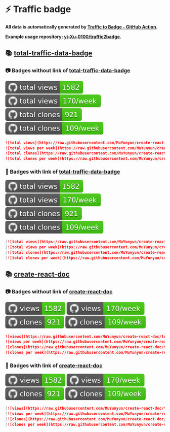 # ⚡️ Traffic badge

**All data is automatically generated by [Traffic to Badge - GitHub Action](https://github.com/marketplace/actions/traffic-to-badge).**

**Example usage repository: [yi-Xu-0100/traffic2badge](https://github.com/yi-Xu-0100/traffic2badge).**

## 📚 [total-traffic-data-badge](https://github.com/MuYunyun/create-react-doc/tree/traffic#readme)

### 📷 Badges without link of [total-traffic-data-badge](https://github.com/MuYunyun/create-react-doc/tree/traffic#readme)

![total views](https://raw.githubusercontent.com/MuYunyun/create-react-doc/traffic/total_views.svg)
![total views per week](https://raw.githubusercontent.com/MuYunyun/create-react-doc/traffic/total_views_per_week.svg)
![total clones](https://raw.githubusercontent.com/MuYunyun/create-react-doc/traffic/total_clones.svg)
![total clones per week](https://raw.githubusercontent.com/MuYunyun/create-react-doc/traffic/total_clones_per_week.svg)

```markdown
![total views](https://raw.githubusercontent.com/MuYunyun/create-react-doc/traffic/total_views.svg)
![total views per week](https://raw.githubusercontent.com/MuYunyun/create-react-doc/traffic/total_views_per_week.svg)
![total clones](https://raw.githubusercontent.com/MuYunyun/create-react-doc/traffic/total_clones.svg)
![total clones per week](https://raw.githubusercontent.com/MuYunyun/create-react-doc/traffic/total_clones_per_week.svg)
```

### 🔗 Badges with link of [total-traffic-data-badge](https://github.com/MuYunyun/create-react-doc/tree/traffic#readme)

[![total views](https://raw.githubusercontent.com/MuYunyun/create-react-doc/traffic/total_views.svg)](https://github.com/MuYunyun/create-react-doc/tree/traffic#-total-traffic-data-badge)
[![total views per week](https://raw.githubusercontent.com/MuYunyun/create-react-doc/traffic/total_views_per_week.svg)](https://github.com/MuYunyun/create-react-doc/tree/traffic#-total-traffic-data-badge)
[![total clones](https://raw.githubusercontent.com/MuYunyun/create-react-doc/traffic/total_clones.svg)](https://github.com/MuYunyun/create-react-doc/tree/traffic#-total-traffic-data-badge)
[![total clones per week](https://raw.githubusercontent.com/MuYunyun/create-react-doc/traffic/total_clones_per_week.svg)](https://github.com/MuYunyun/create-react-doc/tree/traffic#-total-traffic-data-badge)

```markdown
[![total views](https://raw.githubusercontent.com/MuYunyun/create-react-doc/traffic/total_views.svg)](https://github.com/MuYunyun/create-react-doc/tree/traffic#-total-traffic-data-badge)
[![total views per week](https://raw.githubusercontent.com/MuYunyun/create-react-doc/traffic/total_views_per_week.svg)](https://github.com/MuYunyun/create-react-doc/tree/traffic#-total-traffic-data-badge)
[![total clones](https://raw.githubusercontent.com/MuYunyun/create-react-doc/traffic/total_clones.svg)](https://github.com/MuYunyun/create-react-doc/tree/traffic#-total-traffic-data-badge)
[![total clones per week](https://raw.githubusercontent.com/MuYunyun/create-react-doc/traffic/total_clones_per_week.svg)](https://github.com/MuYunyun/create-react-doc/tree/traffic#-total-traffic-data-badge)
```

## 📚 [create-react-doc](https://github.com/MuYunyun/create-react-doc/tree/traffic/traffic-create-react-doc)

### 📷 Badges without link of [create-react-doc](https://github.com/MuYunyun/create-react-doc/tree/traffic/traffic-create-react-doc)

![views](https://raw.githubusercontent.com/MuYunyun/create-react-doc/traffic/traffic-create-react-doc/views.svg)
![views per week](https://raw.githubusercontent.com/MuYunyun/create-react-doc/traffic/traffic-create-react-doc/views_per_week.svg)
![clones](https://raw.githubusercontent.com/MuYunyun/create-react-doc/traffic/traffic-create-react-doc/clones.svg)
![clones per week](https://raw.githubusercontent.com/MuYunyun/create-react-doc/traffic/traffic-create-react-doc/clones_per_week.svg)

```markdown
![views](https://raw.githubusercontent.com/MuYunyun/create-react-doc/traffic/traffic-create-react-doc/views.svg)
![views per week](https://raw.githubusercontent.com/MuYunyun/create-react-doc/traffic/traffic-create-react-doc/views_per_week.svg)
![clones](https://raw.githubusercontent.com/MuYunyun/create-react-doc/traffic/traffic-create-react-doc/clones.svg)
![clones per week](https://raw.githubusercontent.com/MuYunyun/create-react-doc/traffic/traffic-create-react-doc/clones_per_week.svg)
```

### 🔗 Badges with link of [create-react-doc](https://github.com/MuYunyun/create-react-doc/tree/traffic/traffic-create-react-doc)

[![views](https://raw.githubusercontent.com/MuYunyun/create-react-doc/traffic/traffic-create-react-doc/views.svg)](https://github.com/MuYunyun/create-react-doc/tree/traffic#-create-react-doc)
[![views per week](https://raw.githubusercontent.com/MuYunyun/create-react-doc/traffic/traffic-create-react-doc/views_per_week.svg)](https://github.com/MuYunyun/create-react-doc/tree/traffic#-create-react-doc)
[![clones](https://raw.githubusercontent.com/MuYunyun/create-react-doc/traffic/traffic-create-react-doc/clones.svg)](https://github.com/MuYunyun/create-react-doc/tree/traffic#-create-react-doc)
[![clones per week](https://raw.githubusercontent.com/MuYunyun/create-react-doc/traffic/traffic-create-react-doc/clones_per_week.svg)](https://github.com/MuYunyun/create-react-doc/tree/traffic#-create-react-doc)

```markdown
[![views](https://raw.githubusercontent.com/MuYunyun/create-react-doc/traffic/traffic-create-react-doc/views.svg)](https://github.com/MuYunyun/create-react-doc/tree/traffic#-create-react-doc)
[![views per week](https://raw.githubusercontent.com/MuYunyun/create-react-doc/traffic/traffic-create-react-doc/views_per_week.svg)](https://github.com/MuYunyun/create-react-doc/tree/traffic#-create-react-doc)
[![clones](https://raw.githubusercontent.com/MuYunyun/create-react-doc/traffic/traffic-create-react-doc/clones.svg)](https://github.com/MuYunyun/create-react-doc/tree/traffic#-create-react-doc)
[![clones per week](https://raw.githubusercontent.com/MuYunyun/create-react-doc/traffic/traffic-create-react-doc/clones_per_week.svg)](https://github.com/MuYunyun/create-react-doc/tree/traffic#-create-react-doc)
```
